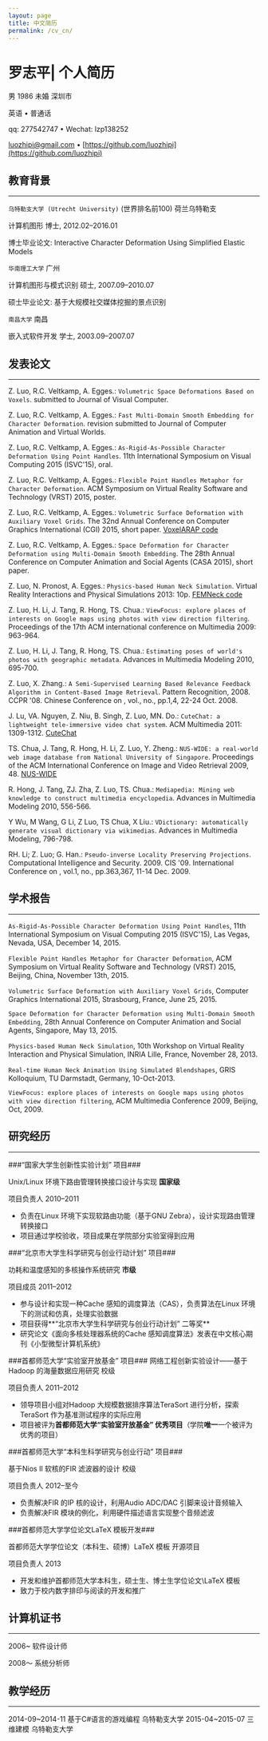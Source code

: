 ```yaml
---
layout: page
title: 中文简历
permalink: /cv_cn/
---
```

# 罗志平| 个人简历 #

男 1986 未婚 深圳市

英语 • 普通话

qq: 277542747 • Wechat: lzp138252 

[luozhipi@gmail.com](mailto:luozhipi@gmail.com) • [https://github.com/luozhipi](https://github.com/luozhipi)

## 教育背景 ##

----------

`乌特勒支大学 (Utrecht University)` (世界排名前100)         										荷兰乌特勒支

计算机图形 博士,  						2012.02–2016.01

博士毕业论文: Interactive Character Deformation Using Simplified Elastic Models


`华南理工大学`           										广州

计算机图形与模式识别 硕士,  						2007.09–2010.07

硕士毕业论文: 基于大规模社交媒体挖掘的景点识别


`南昌大学`           										南昌

嵌入式软件开发 学士,  						2003.09–2007.07


## 发表论文 ##

----------
Z. Luo, R.C. Veltkamp, A. Egges.: `Volumetric Space Deformations Based on Voxels`. submitted to Journal of Visual Computer.

Z. Luo, R.C. Veltkamp, A. Egges.: `Fast Multi-Domain Smooth Embedding for Character Deformation`. revision submitted to Journal of Computer Animation and Virtual Worlds.

Z. Luo, R.C. Veltkamp, A. Egges.: `As-Rigid-As-Possible Character Deformation Using Point Handles`. 11th International Symposium on Visual Computing 2015 (ISVC'15), oral.

Z. Luo, R.C. Veltkamp, A. Egges.: `Flexible Point Handles Metaphor for Character Deformation`. ACM Symposium on Virtual Reality Software and Technology (VRST) 2015, poster.

Z. Luo, R.C. Veltkamp, A. Egges.: `Volumetric Surface Deformation with Auxiliary Voxel Grids`. The 32nd Annual Conference on Computer Graphics International (CGI) 2015, short paper. [VoxelARAP code]

Z. Luo, R.C. Veltkamp, A. Egges.: `Space Deformation for Character Deformation using Multi-Domain Smooth Embedding`. The 28th Annual Conference on Computer Animation and Social Agents (CASA 2015), short paper.

Z. Luo, N. Pronost, A. Egges.: `Physics-based Human Neck Simulation`. Virtual Reality Interactions and Physical Simulations 2013: 10p. [FEMNeck code]

Z. Luo, H. Li, J. Tang, R. Hong, TS. Chua.: `ViewFocus: explore places of interests on Google maps using photos with view direction filtering`. Proceedings of the 17th ACM international conference on Multimedia 2009: 963-964.

Z. Luo, H. Li, J. Tang, R. Hong, TS. Chua.: `Estimating poses of world's photos with geographic metadata`. Advances in Multimedia Modeling 2010, 695-700.

Z. Luo, X. Zhang.: `A Semi-Supervised Learning Based Relevance Feedback Algorithm in Content-Based Image Retrieval`. Pattern Recognition, 2008. CCPR '08. Chinese Conference on , vol., no., pp.1,4, 22-24 Oct. 2008.

J. Lu, VA. Nguyen, Z. Niu, B. Singh, Z. Luo, MN. Do.: `CuteChat: a lightweight tele-immersive video chat system`. ACM Multimedia 2011: 1309-1312. [CuteChat]

TS. Chua, J. Tang, R. Hong, H. Li, Z. Luo, Y. Zheng.: `NUS-WIDE: a real-world web image database from National University of Singapore`. Proceedings of the ACM International Conference on Image and Video Retrieval 2009, 48. [NUS-WIDE]

R. Hong, J. Tang, ZJ. Zha, Z. Luo, TS. Chua.: `Mediapedia: Mining web knowledge to construct multimedia encyclopedia`. Advances in Multimedia Modeling 2010, 556-566.

Y Wu, M Wang, G Li, Z Luo, TS Chua, X Liu.: `VDictionary: automatically generate visual dictionary via wikimedias`. Advances in Multimedia Modeling, 796-798.

RH. Li; Z. Luo; G. Han.: `Pseudo-inverse Locality Preserving Projections`. Computational Intelligence and Security. 2009. CIS '09. International Conference on , vol.1, no., pp.363,367, 11-14 Dec. 2009.

## 学术报告 ##

----------
`As-Rigid-As-Possible Character Deformation Using Point Handles`, 11th International Symposium on Visual Computing 2015 (ISVC'15), Las Vegas, Nevada, USA, December 14, 2015.

`Flexible Point Handles Metaphor for Character Deformation`, ACM Symposium on Virtual Reality Software and Technology (VRST) 2015, Beijing, China, November 13th, 2015.

`Volumetric Surface Deformation with Auxiliary Voxel Grids`, Computer Graphics International 2015, Strasbourg, France, June 25, 2015.

`Space Deformation for Character Deformation using Multi-Domain Smooth Embedding`, 28th Annual Conference on Computer Animation and Social Agents, Singapore, May 13, 2015.

`Physics-based Human Neck Simulation`, 10th Workshop on Virtual Reality Interaction and Physical Simulation, INRIA Lille,  France, November 28, 2013.

`Real-time Human Neck Animation Using Simulated Blendshapes`, GRIS Kolloquium, TU Darmstadt, Germany, 10-Oct-2013.

`ViewFocus: explore places of interests on Google maps using photos with view direction filtering`, ACM Multimedia Conference 2009, Beijing, Oct, 2009.

## 研究经历 ##

----------
###“国家大学生创新性实验计划” 项目###

Unix/Linux 环境下路由管理转换接口设计与实现           **国家级**

项目负责人									  2010–2011

- 负责在Linux 环境下实现软路由功能（基于GNU Zebra），设计实现路由管理转换接口
- 项目通过学校验收，项目成果在学院部分实验室得到应用

###“北京市大学生科学研究与创业行动计划” 项目###

功耗和温度感知的多核操作系统研究 					  **市级**

项目成员										2011–2012

- 参与设计和实现一种Cache 感知的调度算法（CAS），负责算法在Linux 环境下的测试和仿真，处理实验数据
- 项目获得**“北京市大学生科学研究与创业行动计划” 二等奖**
- 研究论文《面向多核处理器系统的Cache 感知调度算法》发表在中文核心期刊《小型微型计算机系统》

###首都师范大学“实验室开放基金” 项目###
网络工程创新实验设计——基于Hadoop 的海量数据应用研究 	校级

项目负责人									2011–2012

- 领导项目小组对Hadoop 大规模数据排序算法TeraSort 进行分析，探索TeraSort 作为基准测试程序的实际应用
- 项目被评为**首都师范大学“实验室开放基金” 优秀项目**（学院**唯一**一个被评为优秀的项目）

###首都师范大学“本科生科学研究与创业行动” 项目###

基于Nios II 软核的FIR 滤波器的设计					校级

项目负责人									2012–至今

- 负责解决FIR 的IP 核的设计，利用Audio ADC/DAC 引脚来设计音频输入
- 负责解决FIR 模块的例化，利用硬件描述语言实现整个音频滤波

###首都师范大学学位论文LaTeX 模板开发###
 
首都师范大学学位论文（本科生、硕博）LaTeX 模板         开源项目

项目负责人                                          2013

- 开发和维护首都师范大学本科生，硕士生、博士生学位论文\LaTeX 模板
- 致力于校内数字排印与阅读的开发和推广

## 计算机证书 ##

----------
2006~ 软件设计师

2008～ 系统分析师

## 教学经历 ##

----------
2014-09~2014-11 基于C#语言的游戏编程 乌特勒支大学
2015-04~2015-07 三维建模 乌特勒支大学

[VoxelARAP code]: https://github.com/luozhipi/VoxelARAP
[CuteChat]: https://sites.google.com/site/adscitem/recent-contributions-2
[NUS-WIDE]: http://lms.comp.nus.edu.sg/research/NUS-WIDE.htm
[FEMNeck code]: https://github.com/luozhipi/FEM-Neck
